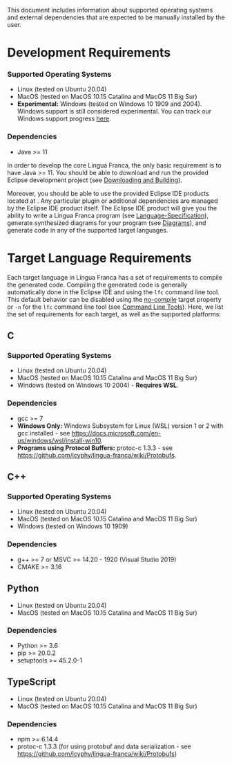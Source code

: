 This document includes information about supported operating systems and external dependencies that are expected to be manually installed by the user.


# Development Requirements

### Supported Operating Systems
 - Linux (tested on Ubuntu 20.04)
 - MacOS (tested on MacOS 10.15 Catalina and MacOS 11 Big Sur)
 - **Experimental:** Windows (tested on Windows 10 1909 and 2004). Windows support is still considered experimental. You can track our Windows support progress [here](https://github.com/icyphy/lingua-franca/issues?q=is%3Aissue+is%3Aopen+label%3AWindows).

### Dependencies
 - Java >= 11

In order to develop the core Lingua Franca, the only basic requirement is to have Java >= 11. 
You should be able to download and run the provided Eclipse development project (see [Downloading and Building](https://github.com/icyphy/lingua-franca/wiki/Downloading-and-Building)). 

Moreover, you should be able to use the provided Eclipse IDE products located at [](). Any particular plugin or additional dependencies are managed by the Eclipse IDE product itself. The Eclipse IDE product will give you the ability to write a Lingua Franca program (see [Language-Specification](https://github.com/icyphy/lingua-franca/wiki/Language-Specification)), generate synthesized diagrams for your program (see [Diagrams](https://github.com/icyphy/lingua-franca/wiki/Diagrams)), and generate code in any of the supported target languages.


# Target Language Requirements
Each target language in Lingua Franca has a set of requirements to compile the generated code. Compiling the generated code is generally automatically done in the Eclipse IDE and using the `lfc` command line tool. This default behavior can be disabled using the [no-compile](https://github.com/icyphy/lingua-franca/wiki/target-specification#no-compile) target property or `-n` for the `lfc` command line tool (see [Command Line Tools](https://github.com/icyphy/lingua-franca/wiki/Command-Line-Tools)). Here, we list the set of requirements for each target, as well as the supported platforms:

## C
### Supported Operating Systems
 - Linux (tested on Ubuntu 20.04)
 - MacOS (tested on MacOS 10.15 Catalina and MacOS 11 Big Sur)
 - Windows (tested on Windows 10 2004) - **Requires WSL**.

### Dependencies
  - gcc >= 7
  - **Windows Only:** Windows Subsystem for Linux (WSL) version 1 or 2 with gcc installed - see https://docs.microsoft.com/en-us/windows/wsl/install-win10.
  - **Programs using Protocol Buffers:** protoc-c 1.3.3 - see https://github.com/icyphy/lingua-franca/wiki/Protobufs.

## C++
### Supported Operating Systems
 - Linux (tested on Ubuntu 20.04)
 - MacOS (tested on MacOS 10.15 Catalina and MacOS 11 Big Sur)
 - Windows (tested on Windows 10 1909)

### Dependencies
 - g++ >= 7 or MSVC >= 14.20 - 1920 (Visual Studio 2019)
 - CMAKE >= 3.16

## Python
 - Linux (tested on Ubuntu 20.04)
 - MacOS (tested on MacOS 10.15 Catalina and MacOS 11 Big Sur)

### Dependencies
 - Python >= 3.6
 - pip >= 20.0.2
 - setuptools >= 45.2.0-1

## TypeScript
 - Linux (tested on Ubuntu 20.04)
 - MacOS (tested on MacOS 10.15 Catalina and MacOS 11 Big Sur)

 ### Dependencies
  - npm >= 6.14.4
  - protoc-c 1.3.3 (for using protobuf and data serialization - see https://github.com/icyphy/lingua-franca/wiki/Protobufs)